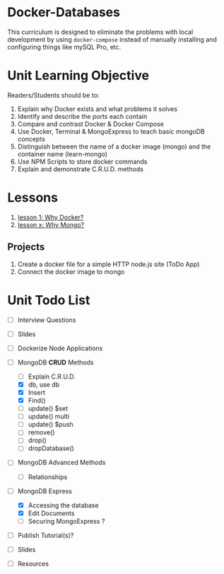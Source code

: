 # Docker-Databases
This curriculum is designed to eliminate the problems with local development by using `docker-compose` instead of manually installing and configuring things like mySQL Pro, etc.

# Unit Learning Objective
Readers/Students should be to:
1. Explain why Docker exists and what problems it solves
3. Identify and describe the ports each contain
4. Compare and contrast Docker & Docker Compose
5. Use Docker, Terminal & MongoExpress to teach basic mongoDB concepts
6. Distinguish between the name of a docker image (mongo) and the container name (learn-mongo)
7. Use NPM Scripts to store docker commands
8. Explain and demonstrate C.R.U.D. methods

# Lessons
1. [lesson 1: Why Docker?]()
2. [lesson x: Why Mongo?](./mongo/lesson-1.md)

## Projects
1. Create a docker file for a simple HTTP node.js site (ToDo App)
2. Connect the docker image to mongo

# Unit Todo List
- [ ] Interview Questions
- [ ] Slides
- [ ] Dockerize Node Applications
- [ ] MongoDB **CRUD** Methods
     - [ ] Explain C.R.U.D.
     - [x] db, use db
     - [x] Insert
     - [x] Find()
     - [ ] update() $set
     - [ ] update() multi
     - [ ] update() $push
     - [ ] remove()
     - [ ] drop()
     - [ ] dropDatabase()
- [ ] MongoDB Advanced Methods
     - [ ] Relationships
- [ ] MongoDB Express
     - [x] Accessing the database
     - [x] Edit Documents
     - [ ] Securing MongoExpress ?
- [ ] Publish Tutorial(s)?
- [ ] Slides
- [ ] Resources

